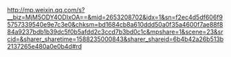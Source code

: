 http://mp.weixin.qq.com/s?__biz=MjM5ODY4ODIxOA==&mid=2653208702&idx=1&sn=f2ec4d5df606f95757339540e9e7c3e0&chksm=bd1684cb8a610ddd50a0f35a4600f7ae88f884a9237bdb1b39dc5f0b5afdd2c3ccd7b3bd0c1c&mpshare=1&scene=23&srcid=&sharer_sharetime=1588235000843&sharer_shareid=6b4b42a26b513b2137265e480a0e0b4d#rd